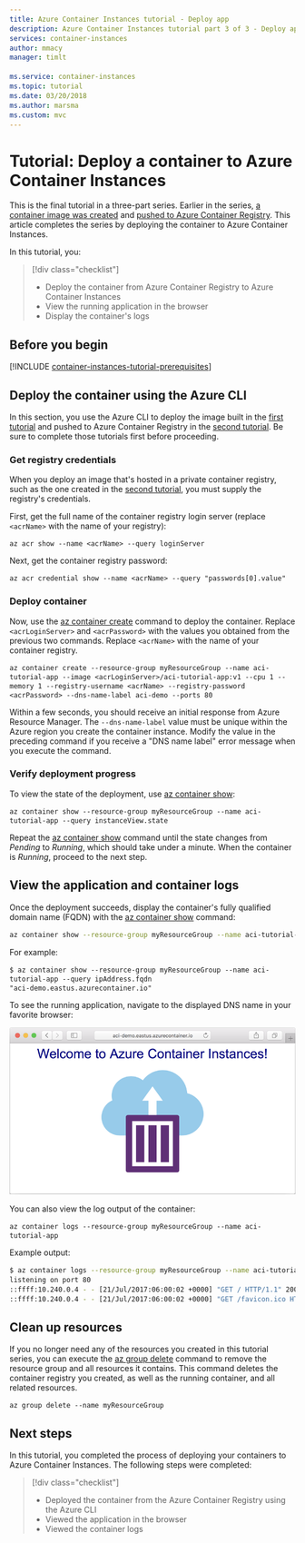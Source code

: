 ```yaml
---
title: Azure Container Instances tutorial - Deploy app
description: Azure Container Instances tutorial part 3 of 3 - Deploy application
services: container-instances
author: mmacy
manager: timlt

ms.service: container-instances
ms.topic: tutorial
ms.date: 03/20/2018
ms.author: marsma
ms.custom: mvc
---
```


# Tutorial: Deploy a container to Azure Container Instances

This is the final tutorial in a three-part series. Earlier in the series, [a container image was created](container-instances-tutorial-prepare-app.md) and [pushed to Azure Container Registry](container-instances-tutorial-prepare-acr.md). This article completes the series by deploying the container to Azure Container Instances.

In this tutorial, you:

> [!div class="checklist"]
> * Deploy the container from Azure Container Registry to Azure Container Instances
> * View the running application in the browser
> * Display the container's logs

## Before you begin

[!INCLUDE [container-instances-tutorial-prerequisites](../../includes/container-instances-tutorial-prerequisites.md)]

## Deploy the container using the Azure CLI

In this section, you use the Azure CLI to deploy the image built in the [first tutorial](container-instances-tutorial-prepare-app.md) and pushed to Azure Container Registry in the [second tutorial](container-instances-tutorial-prepare-acr.md). Be sure to complete those tutorials first before proceeding.

### Get registry credentials

When you deploy an image that's hosted in a private container registry, such as the one created in the [second tutorial](container-instances-tutorial-prepare-acr.md), you must supply the registry's credentials.

First, get the full name of the container registry login server (replace `<acrName>` with the name of your registry):

```azurecli
az acr show --name <acrName> --query loginServer
```

Next, get the container registry password:

```azurecli
az acr credential show --name <acrName> --query "passwords[0].value"
```

### Deploy container

Now, use the [az container create][az-container-create] command to deploy the container. Replace `<acrLoginServer>` and `<acrPassword>` with the values you obtained from the previous two commands. Replace `<acrName>` with the name of your container registry.

```azurecli
az container create --resource-group myResourceGroup --name aci-tutorial-app --image <acrLoginServer>/aci-tutorial-app:v1 --cpu 1 --memory 1 --registry-username <acrName> --registry-password <acrPassword> --dns-name-label aci-demo --ports 80
```

Within a few seconds, you should receive an initial response from Azure Resource Manager. The `--dns-name-label` value must be unique within the Azure region you create the container instance. Modify the value in the preceding command if you receive a "DNS name label" error message when you execute the command.

### Verify deployment progress

To view the state of the deployment, use [az container show][az-container-show]:

```azurecli
az container show --resource-group myResourceGroup --name aci-tutorial-app --query instanceView.state
```

Repeat the [az container show][az-container-show] command until the state changes from *Pending* to *Running*, which should take under a minute. When the container is *Running*, proceed to the next step.

## View the application and container logs

Once the deployment succeeds, display the container's fully qualified domain name (FQDN) with the [az container show][az-container-show] command:

```bash
az container show --resource-group myResourceGroup --name aci-tutorial-app --query ipAddress.fqdn
```

For example:
```console
$ az container show --resource-group myResourceGroup --name aci-tutorial-app --query ipAddress.fqdn
"aci-demo.eastus.azurecontainer.io"
```

To see the running application, navigate to the displayed DNS name in your favorite browser:

![Hello world app in the browser][aci-app-browser]

You can also view the log output of the container:

```azurecli
az container logs --resource-group myResourceGroup --name aci-tutorial-app
```

Example output:

```bash
$ az container logs --resource-group myResourceGroup --name aci-tutorial-app
listening on port 80
::ffff:10.240.0.4 - - [21/Jul/2017:06:00:02 +0000] "GET / HTTP/1.1" 200 1663 "-" "Mozilla/5.0 (Macintosh; Intel Mac OS X 10_12_5) AppleWebKit/537.36 (KHTML, like Gecko) Chrome/59.0.3071.115 Safari/537.36"
::ffff:10.240.0.4 - - [21/Jul/2017:06:00:02 +0000] "GET /favicon.ico HTTP/1.1" 404 150 "http://13.88.176.27/" "Mozilla/5.0 (Macintosh; Intel Mac OS X 10_12_5) AppleWebKit/537.36 (KHTML, like Gecko) Chrome/59.0.3071.115 Safari/537.36"
```

## Clean up resources

If you no longer need any of the resources you created in this tutorial series, you can execute the [az group delete][az-group-delete] command to remove the resource group and all resources it contains. This command deletes the container registry you created, as well as the running container, and all related resources.

```azurecli-interactive
az group delete --name myResourceGroup
```

## Next steps

In this tutorial, you completed the process of deploying your containers to Azure Container Instances. The following steps were completed:

> [!div class="checklist"]
> * Deployed the container from the Azure Container Registry using the Azure CLI
> * Viewed the application in the browser
> * Viewed the container logs

<!-- IMAGES -->
[aci-app-browser]: ./media/container-instances-quickstart/aci-app-browser.png

<!-- LINKS - external -->
[docker-linux]: https://docs.docker.com/engine/installation/#supported-platforms
[docker-login]: https://docs.docker.com/engine/reference/commandline/login/
[docker-mac]: https://docs.docker.com/docker-for-mac/
[docker-push]: https://docs.docker.com/engine/reference/commandline/push/
[docker-tag]: https://docs.docker.com/engine/reference/commandline/tag/
[docker-windows]: https://docs.docker.com/docker-for-windows/

<!-- LINKS - internal -->
[az-container-create]: /cli/azure/container#az_container_create
[az-container-show]: /cli/azure/container#az_container_show
[az-group-delete]: /cli/azure/group#az_group_delete
[azure-cli-install]: /cli/azure/install-azure-cli
[prepare-app]: ./container-instances-tutorial-prepare-app.md
